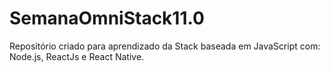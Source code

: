 # SemanaOmniStack11.0
Repositório criado para aprendizado da Stack baseada em JavaScript com: Node.js, ReactJs e React Native.
